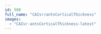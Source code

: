 ```yaml
---
id: 580
full_name: "CAIsr/antsCorticalThickness"
images: 
  - "CAIsr-antsCorticalThickness-latest"
---
```

